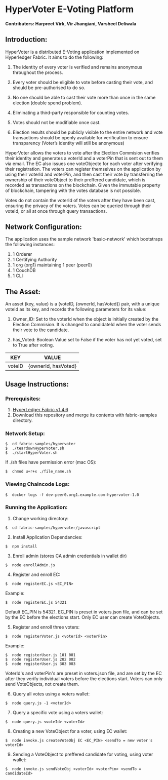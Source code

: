 # HyperVoter E-Voting Platform

#### Contributers: Harpreet Virk, Vir Jhangiani, Varsheel Deliwala

## Introduction:

HyperVoter is a distributed E-Voting application implemented on Hyperledger Fabric. It aims to do the following:

1. The identity of every voter is verified and remains anonymous throughout the process.

2. Every voter should be eligible to vote before casting their vote, and should be pre-authorised to do so.

3. No one should be able to cast their vote more than once in the same election (double spend problem).

4. Eliminating a third-party responsible for counting votes.

5. Votes should not be modifiable once cast.

6. Election results should be publicly visible to the entire network and vote transactions should be openly available for verification to ensure transparency (Voter’s identity will still be anonymous)

HyperVoter allows the voters to vote after the Election Commision verifies their identity and generates a voterId and a voterPin that is sent out to them via email. The EC also issues one voteObjecte for each voter after verifying their registration. The voters can register themselves on the application by using their voterId and voterPin, and then cast their vote by transferring the ownership of their voteObject to their preffered candidate, which is recorded as transactions on the blockchain. Given the immutable property of blockchain, tampering with the votes database is not possible. 

Votes do not contain the voterId of the voters after they have been cast, ensuring the privacy of the voters. Votes can be queried through their voteId, or all at once through query transactions.

## Network Configuration:

The application uses the sample network 'basic-network' which bootstraps the following instances:

1. 1 Orderer
2. 1 Certifying Authority
3. 1 org (org1) maintaining 1 peer (peer0)
4. 1 CouchDB
5. 1 CLI

## The Asset:

An asset (key, value) is a (voteID, {ownerId, hasVoted}) pair, with a unique voteId as its key, and records the following parameters for its value:

1. Owner_ID: Set to the voterId when the object is initially created by the Election Commision. It is changed to candidateId when the voter sends their vote to the candidate.

2. has_Voted: Boolean Value set to False if the voter has not yet voted, set to True after voting.

| KEY    | VALUE               |
|--------|---------------------|
| voteID | {ownerId, hasVoted} |

## Usage Instructions:

### Prerequisites:

1. [HyperLedger Fabric v1.4.6](https://www.hyperledger.org/projects/fabric "HyperLedger Fabric Homepage")
2. Download this repository and merge its contents with fabric-samples directory.

### Network Setup:

```
$  cd fabric-samples/hypervoter
$  ./teardownHyperVoter.sh
$  ./startHyperVoter.sh
```

If ./sh files have permission error (mac OS):
```
$  chmod u+r+x ./file_name.sh
```

### Viewing Chaincode Logs:
```
$  docker logs -f dev-peer0.org1.example.com-hypervoter-1.0
```

### Running the Application:

1. Change working directory:
```
$  cd fabric-samples/hypervoter/javascript
```
2. Install Application Dependancies:
```
$  npm install
```
3. Enroll admin (stores CA admin credentials in wallet dir) 
```
$  node enrollAdmin.js
```
4. Register and enroll EC:
```
$  node registerEC.js <EC_PIN>
```
Example:
```
$  node registerEC.js 54321
```
Default EC_PIN is 54321. EC_PIN is preset in voters.json file, and can be set by the EC before the elections start. Only EC user can create VoteObjects.

5. Register and enroll three voters:
```
$  node registerVoter.js <voterId> <voterPin>
```
Example:
```
$  node registerUser.js 101 001
$  node registerUser.js 202 002
$  node registerUser.js 303 003
```
VoterId's and voterPin's are preset in voters.json file, and are set by the EC after they verify individual voters before the elections start. Voters can only send VoteObjects, not create them.

6. Query all votes using a voters wallet:
```
$  node query.js -1 <voterId>
```
7. Query a specific vote using a voters wallet:
```
$  node query.js <voteId> <voterId>
```
8. Creating a new VoteObject for a voter, using EC wallet: 
```
$  node invoke.js createVoteObj EC <EC_PIN> <sendTo = new voter's voterId>  
```
9. Sending a VoteObject to preffered candidate for voting, using voter wallet:
```
$  node invoke.js sendVoteObj <voterId> <voterPin> <sendTo = candidateId> 
```
